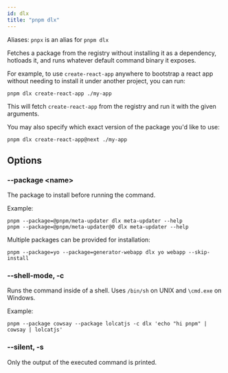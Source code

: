```yaml
---
id: dlx
title: "pnpm dlx"
---
```


Aliases: `pnpx` is an alias for `pnpm dlx`

Fetches a package from the registry without installing it as a dependency, hotloads it, and runs whatever default command binary it exposes.

For example, to use `create-react-app` anywhere to bootstrap a react app without
needing to install it under another project, you can run:

```
pnpm dlx create-react-app ./my-app
```

This will fetch `create-react-app` from the registry and run it with the given arguments.

You may also specify which exact version of the package you'd like to use:

```
pnpm dlx create-react-app@next ./my-app
```

## Options

### --package &lt;name\>

The package to install before running the command.

Example:

```
pnpm --package=@pnpm/meta-updater dlx meta-updater --help
pnpm --package=@pnpm/meta-updater@0 dlx meta-updater --help
```

Multiple packages can be provided for installation:

```
pnpm --package=yo --package=generator-webapp dlx yo webapp --skip-install
```

### --shell-mode, -c

Runs the command inside of a shell. Uses `/bin/sh` on UNIX and `\cmd.exe` on Windows.

Example:

```
pnpm --package cowsay --package lolcatjs -c dlx 'echo "hi pnpm" | cowsay | lolcatjs'
```

### --silent, -s

Only the output of the executed command is printed.
